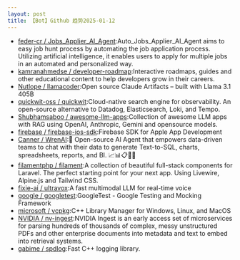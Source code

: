 ```yaml
---
layout: post
title: 【Bot】Github 趋势2025-01-12
---
```


* [feder-cr / Jobs_Applier_AI_Agent](https://github.com/feder-cr/Jobs_Applier_AI_Agent):Auto_Jobs_Applier_AI_Agent aims to easy job hunt process by automating the job application process. Utilizing artificial intelligence, it enables users to apply for multiple jobs in an automated and personalized way.
* [kamranahmedse / developer-roadmap](https://github.com/kamranahmedse/developer-roadmap):Interactive roadmaps, guides and other educational content to help developers grow in their careers.
* [Nutlope / llamacoder](https://github.com/Nutlope/llamacoder):Open source Claude Artifacts – built with Llama 3.1 405B
* [quickwit-oss / quickwit](https://github.com/quickwit-oss/quickwit):Cloud-native search engine for observability. An open-source alternative to Datadog, Elasticsearch, Loki, and Tempo.
* [Shubhamsaboo / awesome-llm-apps](https://github.com/Shubhamsaboo/awesome-llm-apps):Collection of awesome LLM apps with RAG using OpenAI, Anthropic, Gemini and opensource models.
* [firebase / firebase-ios-sdk](https://github.com/firebase/firebase-ios-sdk):Firebase SDK for Apple App Development
* [Canner / WrenAI](https://github.com/Canner/WrenAI):🤖 Open-source AI Agent that empowers data-driven teams to chat with their data to generate Text-to-SQL, charts, spreadsheets, reports, and BI. 📈📊📋🧑‍💻
* [filamentphp / filament](https://github.com/filamentphp/filament):A collection of beautiful full-stack components for Laravel. The perfect starting point for your next app. Using Livewire, Alpine.js and Tailwind CSS.
* [fixie-ai / ultravox](https://github.com/fixie-ai/ultravox):A fast multimodal LLM for real-time voice
* [google / googletest](https://github.com/google/googletest):GoogleTest - Google Testing and Mocking Framework
* [microsoft / vcpkg](https://github.com/microsoft/vcpkg):C++ Library Manager for Windows, Linux, and MacOS
* [NVIDIA / nv-ingest](https://github.com/NVIDIA/nv-ingest):NVIDIA Ingest is an early access set of microservices for parsing hundreds of thousands of complex, messy unstructured PDFs and other enterprise documents into metadata and text to embed into retrieval systems.
* [gabime / spdlog](https://github.com/gabime/spdlog):Fast C++ logging library.
